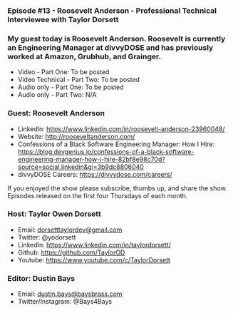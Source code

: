 ### Episode #13 - Roosevelt Anderson - Professional Technical Interviewee with Taylor Dorsett

### My guest today is Roosevelt Anderson. Roosevelt is currently an Engineering Manager at divvyDOSE and has previously worked at Amazon, Grubhub, and Grainger.

- Video - Part One: To be posted
- Video Technical - Part Two: To be posted
- Audio only - Part One: To be posted
- Audio only - Part Two: N/A

### Guest: Roosevelt Anderson
- LinkedIn: https://www.linkedin.com/in/roosevelt-anderson-23960048/
- Website: http://rooseveltanderson.com/
- Confessions of a Black Software Engineering Manager: How I Hire: https://blog.devgenius.io/confessions-of-a-black-software-engineering-manager-how-i-hire-82bf8e98c70d?source=social.linkedin&gi=3b9dc8806040
- divvyDOSE Careers: https://divvydose.com/careers/

If you enjoyed the show please subscribe, thumbs up, and share the show.
Episodes released on the first four Thursdays of each month.

### Host: Taylor Owen Dorsett
- Email: dorsetttaylordev@gmail.com
- Twitter: @yodorsett
- LinkedIn: https://www.linkedin.com/in/taylordorsett/
- Github: https://github.com/TaylorOD
- Youtube: https://www.youtube.com/c/TaylorDorsett

### Editor: Dustin Bays
- Email: dustin.bays@baysbrass.com
- Twitter/Instagram: @Bays4Bays

